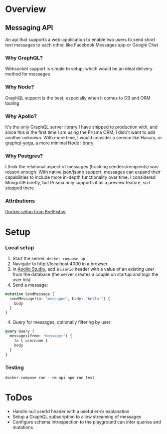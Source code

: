

# Overview
## Messaging API
An api that supports a web-application to enable two users to send short text messages to each other, like Facebook Messages app or Google Chat
### Why GraphQL?
Websocket support is simple to setup, which would be an ideal delivery method for messages
### Why Node?
GraphQL support is the best, especially when it comes to DB and ORM tooling
### Why Apollo?
It's the only GraphQL server library I have shipped to production with, and since this is the first time I am using the Prisma ORM, I didn't want to add another unknown. With more time, I would consider a service like Hasura, or graphql-yoga, a more minimal Node library
### Why Postgres?
I think the relational aspect of messages (tracking senders/recipients) was reason enough. With native json/jsonb support, messages can expand their capabilities to include more in-depth functionality over time. I considered MongoDB briefly, but Prisma only supports it as a preview feature, so I stopped there
### Attributions
[Docker setup from BretFisher](https://github.com/BretFisher/node-docker-good-defaults)

# Setup
### Local setup
1. Start the server: `docker-compose up`
2. Navigate to http://localhost:4000 in a browser
3. In [Apollo Studio](https://studio.apollographql.com/sandbox/explorer?overlay=connection-settings), add a `userid` header with a value of an existing user from the database (the server creates a couple on startup and logs the user ids)
5. Send a message:
```graphql
mutation SendMessage {
  sendMessage(to: "messagee", body: "hello!") {
    body
  }
}
```
4. Query for messages, optionally filtering by user:
```graphql
query Query {
  messages(from: "messager") {
    to { username }
    body
  }
}
```
### Testing
`docker-compose run --rm api npm run test`

# ToDos
- Handle null userId header with a useful error explanation
- Setup a GraphQL subscription to allow streaming of messages
- Configure schema introspection to the playground can infer queries and mutations
